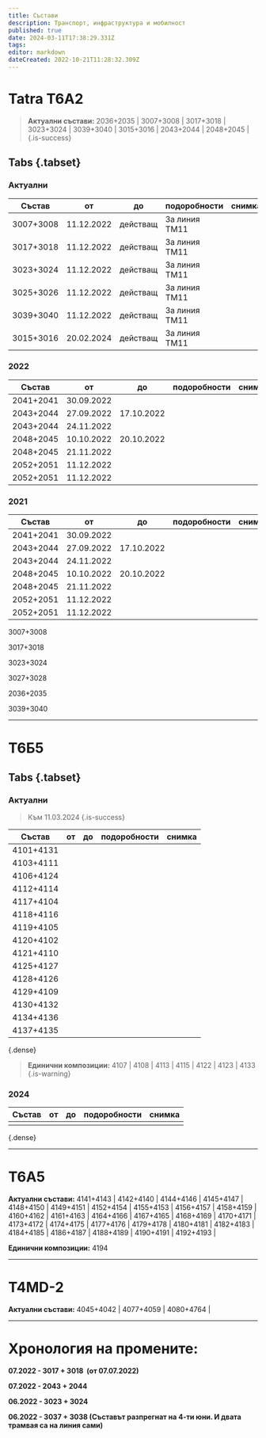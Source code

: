 ```yaml
---
title: Състави
description: Транспорт, инфраструктура и мобилност
published: true
date: 2024-03-11T17:38:29.331Z
tags: 
editor: markdown
dateCreated: 2022-10-21T11:28:32.309Z
---
```


# Tatra T6А2

> **Актуални състави:** 2036+2035 | 3007+3008 | 3017+3018 | 3023+3024  | 3039+3040 | 3015+3016 | 2043+2044 | 2048+2045 |
{.is-success}

## Tabs {.tabset}

### Актуални

|  Състав   | от         | до           | подоробности  | снимка |
|    ---    | ---        |     ---      |     ---       |   ---  |
| 3007+3008 | 11.12.2022 |   действащ   | За линия ТМ11 |        |
| 3017+3018 | 11.12.2022 |   действащ   | За линия ТМ11 |        |
| 3023+3024 | 11.12.2022 |   действащ   | За линия ТМ11 |        |
| 3025+3026 | 11.12.2022 |   действащ   | За линия ТМ11 |        |
| 3039+3040 | 11.12.2022 |   действащ   | За линия ТМ11 |        |
| 3015+3016 | 20.02.2024 |   действащ   | За линия ТМ11 |        |


### 2022

|   Състав  | от  | до   | подоробности | снимка |
|    ---    | --- | ---  |     ---      |   ---  |
| 2041+2041 | 30.09.2022 |              |        |
| 2043+2044 | 27.09.2022 |  17.10.2022  |        |
| 2043+2044 | 24.11.2022 |              |        |
| 2048+2045 | 10.10.2022 |  20.10.2022  |        |
| 2048+2045 | 21.11.2022 |              |        |
| 2052+2051 | 11.12.2022 |              |        |
| 2052+2051 | 11.12.2022 |              |        |

### 2021
  
|   Състав  | от  | до   | подоробности | снимка |
|    ---    | --- | ---  |     ---      |   ---  |
| 2041+2041 | 30.09.2022 |              |        |
| 2043+2044 | 27.09.2022 |  17.10.2022  |        |
| 2043+2044 | 24.11.2022 |              |        |
| 2048+2045 | 10.10.2022 |  20.10.2022  |        |
| 2048+2045 | 21.11.2022 |              |        |
| 2052+2051 | 11.12.2022 |              |        |
| 2052+2051 | 11.12.2022 |              |        |

3007+3008

3017+3018

3023+3024

3027+3028

2036+2035

3039+3040

 

---

# **Т6Б5**

## Tabs {.tabset}

### Актуални
> Към 11.03.2024
{.is-success}


| Състав | от | до | подоробности | снимка |
|:---:|:---:|:---:|:---:|:---:|
| 4101+4131 |  |  |  |  |
| 4103+4111 |  |  |  |  |
| 4106+4124 |  |  |  |  |
| 4112+4114 |  |  |  |  |
| 4117+4104 |  |  |  |  |
| 4118+4116 |  |  |  |  |
| 4119+4105 |  |  |  |  |
| 4120+4102 |  |  |  |  |
| 4121+4110 |  |  |  |  |
| 4125+4127 |  |  |  |  |
| 4128+4126 |  |  |  |  |
| 4129+4109 |  |  |  |  |
| 4130+4132 |  |  |  |  |
| 4134+4136 |  |  |  |  |
| 4137+4135 |  |  |  |  |
{.dense}


> **Единични композиции:** 4107 | 4108 | 4113 | 4115 | 4122 | 4123 | 4133
{.is-warning}



### 2024

| Състав | от | до | подоробности | снимка |
|:---:|:---:|:---:|:---:|:---:|
|   |  |  |  |  |
{.dense}


---

# **T6A5**

**Актуални състави:** 4141+4143 | 4142+4140 | 4144+4146 | 4145+4147 | 4148+4150 | 4149+4151 | 4152+4154 | 4155+4153 | 4156+4157 | 4158+4159 | 4160+4162 | 4161+4163 | 4164+4166 | 4167+4165 | 4168+4169 | 4170+4171 | 4173+4172 | 4174+4175 | 4177+4176 | 4179+4178 | 4180+4181 | 4182+4183 | 4184+4185 | 4186+4187 | 4188+4189 | 4190+4191 | 4192+4193 |

**Единични композиции:** 4194

---

# **T4MD-2**

**Актуални състави:** 4045+4042 | 4077+4059 | 4080+4764 | 

---

# **Хронология на промените:**

**07.2022 - 3017 + 3018  (от 07.07.2022)**

**07.2022 - 2043 + 2044**

**06.2022 - 3023 + 3024**

**06.2022 - 3037 + 3038 (Съставът разпрегнат на 4-ти юни. И двата трамвая са на линия сами)**